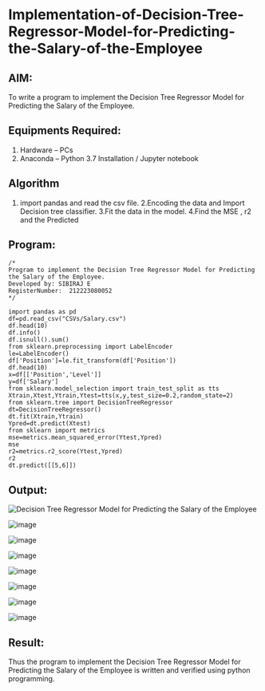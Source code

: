 # Implementation-of-Decision-Tree-Regressor-Model-for-Predicting-the-Salary-of-the-Employee

## AIM:
To write a program to implement the Decision Tree Regressor Model for Predicting the Salary of the Employee.

## Equipments Required:
1. Hardware – PCs
2. Anaconda – Python 3.7 Installation / Jupyter notebook

## Algorithm
1. import pandas and read the csv file.
2.Encoding the data and Import Decision tree classifier.
3.Fit the data in the model.
4.Find the MSE , r2 and the Predicted


## Program:
```
/*
Program to implement the Decision Tree Regressor Model for Predicting the Salary of the Employee.
Developed by: SIBIRAJ E
RegisterNumber:  212223080052
*/

import pandas as pd
df=pd.read_csv("CSVs/Salary.csv")
df.head(10)
df.info()
df.isnull().sum()
from sklearn.preprocessing import LabelEncoder
le=LabelEncoder()
df['Position']=le.fit_transform(df['Position'])
df.head(10)
x=df[['Position','Level']]
y=df['Salary']
from sklearn.model_selection import train_test_split as tts
Xtrain,Xtest,Ytrain,Ytest=tts(x,y,test_size=0.2,random_state=2)
from sklearn.tree import DecisionTreeRegressor
dt=DecisionTreeRegressor()
dt.fit(Xtrain,Ytrain)
Ypred=dt.predict(Xtest)
from sklearn import metrics
mse=metrics.mean_squared_error(Ytest,Ypred)
mse
r2=metrics.r2_score(Ytest,Ypred)
r2
dt.predict([[5,6]])
```

## Output:
![Decision Tree Regressor Model for Predicting the Salary of the Employee](sam.png)

![image](https://github.com/AkilaMohan/Implementation-of-Decision-Tree-Regressor-Model-for-Predicting-the-Salary-of-the-Employee/assets/160568857/1ee6cb0e-86b2-4636-b1f6-b38a85dc8826)

![image](https://github.com/AkilaMohan/Implementation-of-Decision-Tree-Regressor-Model-for-Predicting-the-Salary-of-the-Employee/assets/160568857/58772351-7b62-424a-a7e4-f4b210f73204)

![image](https://github.com/AkilaMohan/Implementation-of-Decision-Tree-Regressor-Model-for-Predicting-the-Salary-of-the-Employee/assets/160568857/a0b23421-cfef-4860-b510-077937e9f654)

![image](https://github.com/AkilaMohan/Implementation-of-Decision-Tree-Regressor-Model-for-Predicting-the-Salary-of-the-Employee/assets/160568857/bfab0566-5721-4624-9c9c-0129b0065287)

![image](https://github.com/AkilaMohan/Implementation-of-Decision-Tree-Regressor-Model-for-Predicting-the-Salary-of-the-Employee/assets/160568857/4a733c84-732c-4777-9dee-29850bb0e93a)

![image](https://github.com/AkilaMohan/Implementation-of-Decision-Tree-Regressor-Model-for-Predicting-the-Salary-of-the-Employee/assets/160568857/0e64c271-7d81-4510-a2ec-b23841119eee)

![image](https://github.com/AkilaMohan/Implementation-of-Decision-Tree-Regressor-Model-for-Predicting-the-Salary-of-the-Employee/assets/160568857/fd0f6088-7642-4725-b70b-5c1a5da60b19)








## Result:
Thus the program to implement the Decision Tree Regressor Model for Predicting the Salary of the Employee is written and verified using python programming.
